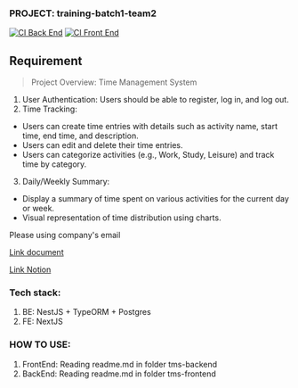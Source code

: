### PROJECT: training-batch1-team2

[![CI Back End](https://github.com/XPODC/training-batch1-08-04/actions/workflows/ci-backend.yml/badge.svg)](https://github.com/XPODC/training-batch1-08-04/actions/workflows/ci-backend.yml)
[![CI Front End](https://github.com/XPODC/training-batch1-08-04/actions/workflows/ci-frontend.yml/badge.svg)](https://github.com/XPODC/training-batch1-08-04/actions/workflows/ci-frontend.yml)

## Requirement 
> Project Overview: Time Management System
> 
1. User Authentication: Users should be able to register, log in, and log out.
2. Time Tracking:
- Users can create time entries with details such as activity name, start time, end time, and description.
- Users can edit and delete their time entries.
- Users can categorize activities (e.g., Work, Study, Leisure) and track time by category.
3. Daily/Weekly Summary:
- Display a summary of time spent on various activities for the current day or week.
- Visual representation of time distribution using charts.

<p>Please using company's email</p> 
<a href ="https://drive.google.com/drive/u/0/folders/1RIypTN9H1YJ_Bj3LIJ5tgsdQ_NM47Fm-">Link document </a>

<a href ="https://www.notion.so/Training-batch1-08-04-616fb3d3a51c4a74bbb658112b5d964a?pvs=4"> Link Notion</a>
### Tech stack:
1. BE: NestJS + TypeORM + Postgres
2. FE: NextJS

### HOW TO USE:
1. FrontEnd: Reading readme.md in folder tms-backend
2. BackEnd: Reading readme.md in folder tms-frontend
 
